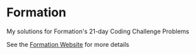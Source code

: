 # Formation
 My solutions for Formation's 21-day Coding Challenge Problems

 See the [Formation Website](https://formation.dev/) for more details
